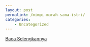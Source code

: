 ```yaml
---
layout: post
permalink: /mimpi-marah-sama-istri/
categories:
    - Uncategorized
---
```


[Baca Selengkapnya](/08)